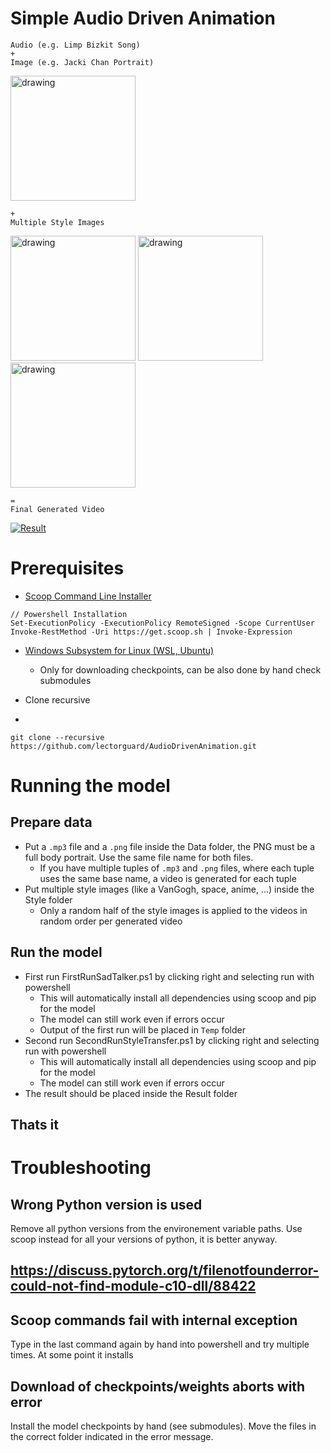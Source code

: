 # Simple Audio Driven Animation


```
Audio (e.g. Limp Bizkit Song)
+
Image (e.g. Jacki Chan Portrait)
```

<img src="Data/LimpBizkit.png" alt="drawing" width="200"/>

```
+ 
Multiple Style Images
```

<img src="Styles/00.png" alt="drawing" width="200"/> <img src="Styles/01.png" alt="drawing" width="200"/> <img src="Styles/02.png" alt="drawing" width="200"/>

```
=
Final Generated Video
```

[![Result](https://img.youtube.com/vi/LsmtZh3U_YY/0.jpg)](https://www.youtube.com/watch?v=LsmtZh3U_YY)


# Prerequisites

- [Scoop Command Line Installer](https://scoop.sh/)

```
// Powershell Installation
Set-ExecutionPolicy -ExecutionPolicy RemoteSigned -Scope CurrentUser
Invoke-RestMethod -Uri https://get.scoop.sh | Invoke-Expression
```

- [Windows Subsystem for Linux (WSL, Ubuntu)](https://www.microsoft.com/store/productId/9PN20MSR04DW?ocid=pdpshare)
	- Only for downloading checkpoints, can be also done by hand check submodules

- Clone recursive
- 
```
git clone --recursive https://github.com/lectorguard/AudioDrivenAnimation.git
```

# Running the model

## Prepare data

- Put a `.mp3` file and a `.png` file inside the Data folder, the PNG must be a full body portrait. Use the same file name for both files.
	- If you have multiple tuples of `.mp3` and `.png` files, where each tuple uses the same base name, a video is generated for each tuple
- Put multiple style images (like a VanGogh, space, anime, ...) inside the Style folder
	- Only a random half of the style images is applied to the videos in random order per generated video

## Run the model

- First run FirstRunSadTalker.ps1 by clicking right and selecting run with powershell
	- This will automatically install all dependencies using scoop and pip for the model
	- The model can still work even if errors occur
 	- Output of the first run will be placed in `Temp` folder 
- Second run SecondRunStyleTransfer.ps1 by clicking right and selecting run with powershell
	- This will automatically install all dependencies using scoop and pip for the model
	- The model can still work even if errors occur
- The result should be placed inside the Result folder

## Thats it

# Troubleshooting

## Wrong Python version is used

Remove all python versions from the environement variable paths. Use scoop instead for all your versions of python, it is better anyway.

## https://discuss.pytorch.org/t/filenotfounderror-could-not-find-module-c10-dll/88422

## Scoop commands fail with internal exception

Type in the last command again by hand into powershell and try multiple times. At some point it installs

## Download of checkpoints/weights aborts with error

Install the model checkpoints by hand (see submodules). Move the files in the correct folder indicated in the error message.
